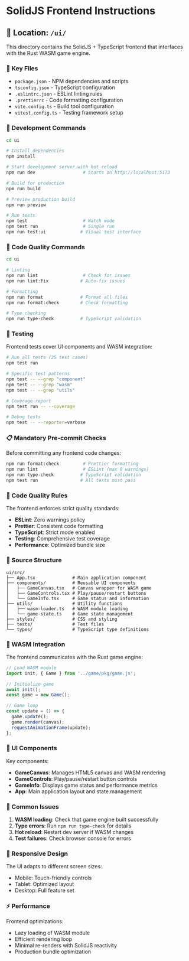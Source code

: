 # SolidJS Frontend Instructions

## 📍 Location: `/ui/`

This directory contains the SolidJS + TypeScript frontend that interfaces with the Rust WASM game engine.

### 🔧 Key Files
- `package.json` - NPM dependencies and scripts
- `tsconfig.json` - TypeScript configuration
- `.eslintrc.json` - ESLint linting rules
- `.prettierrc` - Code formatting configuration
- `vite.config.ts` - Build tool configuration
- `vitest.config.ts` - Testing framework setup

### 🚀 Development Commands

```bash
cd ui

# Install dependencies
npm install

# Start development server with hot reload
npm run dev                  # Starts on http://localhost:5173

# Build for production
npm run build

# Preview production build
npm run preview

# Run tests
npm test                     # Watch mode
npm test run                 # Single run
npm run test:ui             # Visual test interface
```

### 🧹 Code Quality Commands

```bash
cd ui

# Linting
npm run lint                 # Check for issues
npm run lint:fix            # Auto-fix issues

# Formatting
npm run format              # Format all files
npm run format:check        # Check formatting

# Type checking
npm run type-check          # TypeScript validation
```

### 🧪 Testing

Frontend tests cover UI components and WASM integration:

```bash
# Run all tests (25 test cases)
npm test run

# Specific test patterns
npm test -- --grep "component"
npm test -- --grep "wasm"
npm test -- --grep "utils"

# Coverage report
npm test run -- --coverage

# Debug tests
npm test -- --reporter=verbose
```

### 📋 Mandatory Pre-commit Checks

Before committing any frontend code changes:

```bash
npm run format:check         # Prettier formatting
npm run lint                 # ESLint (max 0 warnings)
npm run type-check          # TypeScript validation
npm test run                # All tests must pass
```

### 🎯 Code Quality Rules

The frontend enforces strict quality standards:

- **ESLint**: Zero warnings policy
- **Prettier**: Consistent code formatting
- **TypeScript**: Strict mode enabled
- **Testing**: Comprehensive test coverage
- **Performance**: Optimized bundle size

### 📁 Source Structure

```
ui/src/
├── App.tsx              # Main application component
├── components/          # Reusable UI components
│   ├── GameCanvas.tsx   # Canvas wrapper for WASM game
│   ├── GameControls.tsx # Play/pause/restart buttons
│   └── GameInfo.tsx     # Game status and information
├── utils/               # Utility functions
│   ├── wasm-loader.ts   # WASM module loading
│   └── game-state.ts    # Game state management
├── styles/              # CSS and styling
├── tests/               # Test files
└── types/               # TypeScript type definitions
```

### 🔗 WASM Integration

The frontend communicates with the Rust game engine:

```typescript
// Load WASM module
import init, { Game } from '../game/pkg/game.js';

// Initialize game
await init();
const game = new Game();

// Game loop
const update = () => {
  game.update();
  game.render(canvas);
  requestAnimationFrame(update);
};
```

### 🎨 UI Components

Key components:

- **GameCanvas**: Manages HTML5 canvas and WASM rendering
- **GameControls**: Play/pause/restart button controls
- **GameInfo**: Displays game status and performance metrics
- **App**: Main application layout and state management

### 🐛 Common Issues

1. **WASM loading**: Check that game engine built successfully
2. **Type errors**: Run `npm run type-check` for details
3. **Hot reload**: Restart dev server if WASM changes
4. **Test failures**: Check browser console for errors

### 📱 Responsive Design

The UI adapts to different screen sizes:
- Mobile: Touch-friendly controls
- Tablet: Optimized layout
- Desktop: Full feature set

### ⚡ Performance

Frontend optimizations:
- Lazy loading of WASM module
- Efficient rendering loop
- Minimal re-renders with SolidJS reactivity
- Production bundle optimization